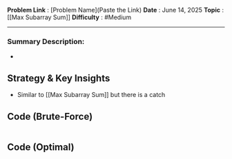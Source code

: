 **Problem Link** : [Problem Name](Paste the Link)
**Date** : June 14, 2025
**Topic** : [[Max Subarray Sum]]
**Difficulty** : #Medium

---
### Summary Description: 
- 
 
## Strategy & Key Insights
 - Similar to [[Max Subarray Sum]]  but there is a catch
 


## Code (Brute-Force)
```

```



## Code (Optimal)
```

```
